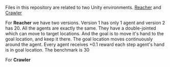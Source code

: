 Files in this repository are related to two Unity environments. [Reacher](https://github.com/Unity-Technologies/ml-agents/blob/master/docs/Learning-Environment-Examples.md#reacher) and [Crawler](https://github.com/Unity-Technologies/ml-agents/blob/master/docs/Learning-Environment-Examples.md#crawler)

For **Reacher** we have two versions. Version 1 has only 1 agent and version 2 has 20. All the agents are exactly the same. They have a double-jointed which can move to target locations. And the goal is to move it's hand to the goal location, and keep it there. The goal location moves continuously around the agent. Every agent receives +0.1 reward each step agent's hand is in goal location. The benchmark is 30

For **Crawler** 
